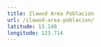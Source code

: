 ```yaml
---
title: Ilawod Area Poblacion
url: /ilawod-area-poblacion/
latitude: 13.148
longitude: 123.714
---
```

